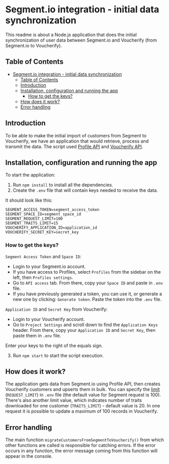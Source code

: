 # Segment.io integration - initial data synchronization

This readme is about a Node.js application that does the initial synchronization of user data between Segment.io and
Voucherify (from Segment.io to Voucherify).

## Table of Contents

- [Segment.io integration - initial data synchronization](#segmentio-integration---initial-data-synchronization)
    - [Table of Contents](#table-of-contents)
    - [Introduction](#introduction)
    - [Installation, configuration and running the app](#installation-configuration-and-running-the-app)
        - [How to get the keys?](#how-to-get-the-keys)
    - [How does it work?](#how-does-it-work)
    - [Error handling](#error-handling)

## Introduction

To be able to make the initial import of customers from Segment to Voucherify, we have an application that would
retrieve, process and transmit the data. The script used [Profile API](https://segment.com/docs/profiles/profile-api/)
and [Voucherify API](https://docs.voucherify.io/reference/introduction-1).

## Installation, configuration and running the app

To start the application:

1. Run `npm install` to install all the dependencies.
2. Create the `.env` file that will contain keys needed to receive the data.

It should look like this:

```
SEGMENT_ACCESS_TOKEN=segment_access_token
SEGMENT_SPACE_ID=segment_space_id
SEGMENT_REQUEST_LIMIT=100
SEGMENT_TRAITS_LIMIT=15
VOUCHERIFY_APPLICATION_ID=application_id
VOUCHERIFY_SECRET_KEY=secret_key

```

### How to get the keys?

`Segment Access Token` and `Space ID`:

- Login to your Segment.io account.
- If you have access to Profiles, select `Profiles` from the sidebar on the left, then `Profiles settings`.
- Go to `API access` tab. From there, copy your `Space ID` and paste in `.env` file.
- If you have previously generated a token, you can use it, or generate a new one by clicking: `Generate token`. Paste
  the token into the `.env` file.

`Application ID` and `Secret Key` from Voucherify:

- Login to your Voucherify account.
- Go to `Project Settings` and scroll down to find the `Application Keys` header. From there, copy your `Application ID`
  and `Secret Key`, then paste them in `.env` file.

Enter your keys to the right of the equals sign.

3. Run `npm start` to start the script execution.

## How does it work?

The application gets data from Segment.io using Profile API, then creates Voucherify customers and upserts them in bulk.
You can specify the [limit](https://segment.com/docs/profiles/profile-api/#pagination) (`REQUEST_LIMIT`) in `.env` file (the default
value for Segment request is 100). There's also another limit value, which indicates number of traits downloaded for one
customer (`TRAITS_LIMIT`) - default value is 20.
In one request it is possible to update a maximum of 100 records in Voucherify.

## Error handling

The main function `migrateCustomersFromSegmentToVoucherify()` from which other functions are called is responsible for
catching errors. If the error occurs in any function, the error message coming from this function will appear in the
console.